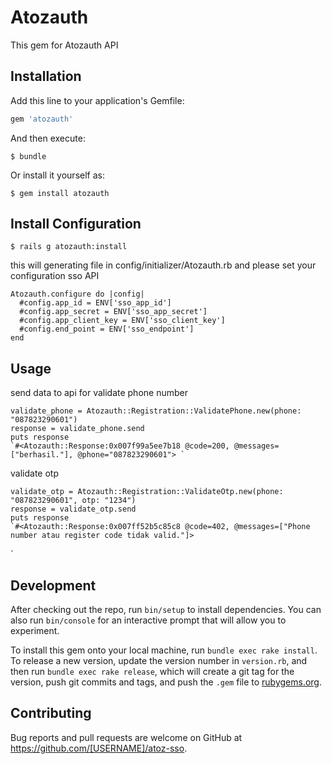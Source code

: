 # Atozauth

This gem for Atozauth API

## Installation

Add this line to your application's Gemfile:

```ruby
gem 'atozauth'
```

And then execute:

    $ bundle

Or install it yourself as:

    $ gem install atozauth

## Install Configuration

    $ rails g atozauth:install

this will generating file in config/initializer/Atozauth.rb and please set your configuration sso API

    Atozauth.configure do |config|
      #config.app_id = ENV['sso_app_id']
      #config.app_secret = ENV['sso_app_secret']
      #config.app_client_key = ENV['sso_client_key']
      #config.end_point = ENV['sso_endpoint']
    end

## Usage

send data to api for validate phone number

    validate_phone = Atozauth::Registration::ValidatePhone.new(phone: "087823290601")
    response = validate_phone.send
    puts response
    `#<Atozauth::Response:0x007f99a5ee7b18 @code=200, @messages=["berhasil."], @phone="087823290601"> `

validate otp

    validate_otp = Atozauth::Registration::ValidateOtp.new(phone: "087823290601", otp: "1234")
    response = validate_otp.send
    puts response
    `#<Atozauth::Response:0x007ff52b5c85c8 @code=402, @messages=["Phone number atau register code tidak valid."]>
`


## Development

After checking out the repo, run `bin/setup` to install dependencies. You can also run `bin/console` for an interactive prompt that will allow you to experiment.

To install this gem onto your local machine, run `bundle exec rake install`. To release a new version, update the version number in `version.rb`, and then run `bundle exec rake release`, which will create a git tag for the version, push git commits and tags, and push the `.gem` file to [rubygems.org](https://rubygems.org).

## Contributing

Bug reports and pull requests are welcome on GitHub at https://github.com/[USERNAME]/atoz-sso.
